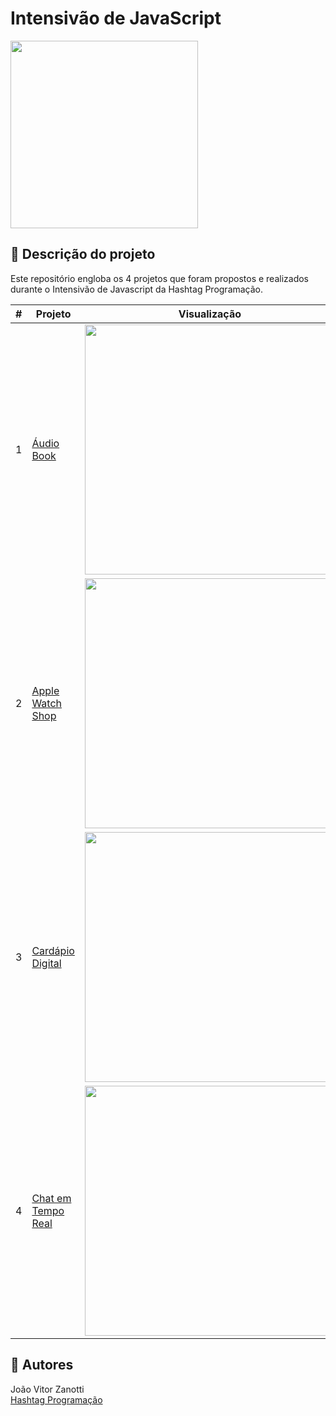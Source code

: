 # Intensivão de JavaScript
<div style="display: inline_block">
  <img src="https://i.ibb.co/3N19w3T/hashtag.jpg" width="300px">
</div>

## 📝 Descrição do projeto
Este repositório engloba os 4 projetos que foram propostos e realizados durante o Intensivão de Javascript da Hashtag Programação.

<table>
  <thead>
    <tr>
      <th align="center">#</th>
      <th align="center">Projeto</th>
      <th align="center">Visualização</th>
    </tr>
  </thead>
  <tbody>
    <tr>
      <td>1</td>
      <td><a href="./audio-book/">Áudio Book</a></td>
      <td align="center">
        <a href="https://joaozanotti.github.io/Intensivo-JS/audio-book/">
          <img width="400px" src="https://i.ibb.co/5nPMdFy/audio-book.png">
        </a>
      </td>
    </tr>
    <tr>
      <td>2</td>
      <td><a href="./apple-watch-shop/">Apple Watch Shop</a></td>
      <td align="center">
        <a href="https://joaozanotti.github.io/Intensivo-JS/apple-watch-shop/">
          <img width="400px" src="https://i.ibb.co/zHTYzXf/apple-watch.png">
        </a>
      </td>
    </tr>
    <tr>
      <td>3</td>
      <td><a href="./cardapio-digital/">Cardápio Digital</a></td>
      <td align="center">
        <a href="https://intensivojs-cardapio-digital.vercel.app/">
          <img width="400px" src="https://i.ibb.co/KyrF3wh/cardapio-digital.png">
        </a>
      </td>
    </tr>
    <tr>
      <td>4</td>
      <td><a href="./chat-tempo-real/">Chat em Tempo Real</a></td>
      <td align="center">
        <img width="400px" src="https://i.ibb.co/k8vssrT/chat-tempo-real.png">
      </td>
    </tr>      
  </tbody>
</table>

## 🚧 Autores
João Vitor Zanotti<br>
<a href="https://www.youtube.com/c/HashtagPrograma%C3%A7%C3%A3o">Hashtag Programação</a>
